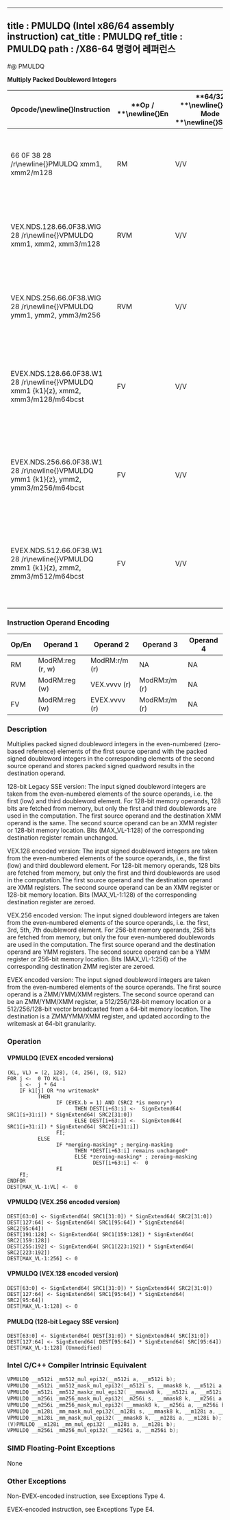 ----------------------------
title : PMULDQ (Intel x86/64 assembly instruction)
cat_title : PMULDQ
ref_title : PMULDQ
path : /X86-64 명령어 레퍼런스
----------------------------
#@ PMULDQ

**Multiply Packed Doubleword Integers**

|**Opcode/**\newline{}**Instruction**|**Op / **\newline{}**En**|**64/32 **\newline{}**bit Mode **\newline{}**Support**|**CPUID **\newline{}**Feature **\newline{}**Flag**|**Description**|
|------------------------------------|-------------------------|------------------------------------------------------|--------------------------------------------------|---------------|
|66 0F 38 28 /r\newline{}PMULDQ xmm1, xmm2/m128|RM|V/V|SSE4_1|Multiply packed signed doubleword integers in xmm1 by packed signed doubleword integers in xmm2/m128, and store the quadword results in xmm1.|
|VEX.NDS.128.66.0F38.WIG 28 /r\newline{}VPMULDQ xmm1, xmm2, xmm3/m128|RVM|V/V|AVX|Multiply packed signed doubleword integers in xmm2 by packed signed doubleword integers in xmm3/m128, and store the quadword results in xmm1.|
|VEX.NDS.256.66.0F38.WIG 28 /r\newline{}VPMULDQ ymm1, ymm2, ymm3/m256|RVM|V/V|AVX2|Multiply packed signed doubleword integers in ymm2 by packed signed doubleword integers in ymm3/m256, and store the quadword results in ymm1.|
|EVEX.NDS.128.66.0F38.W1 28 /r\newline{}VPMULDQ xmm1 {k1}{z}, xmm2, xmm3/m128/m64bcst|FV|V/V|AVX512VL\newline{}AVX512F|Multiply packed signed doubleword integers in xmm2 by packed signed doubleword integers in xmm3/m128/m64bcst, and store the quadword results in xmm1 using writemask k1.|
|EVEX.NDS.256.66.0F38.W1 28 /r\newline{}VPMULDQ ymm1 {k1}{z}, ymm2, ymm3/m256/m64bcst|FV|V/V|AVX512VL\newline{}AVX512F|Multiply packed signed doubleword integers in ymm2 by packed signed doubleword integers in ymm3/m256/m64bcst, and store the quadword results in ymm1 using writemask k1.|
|EVEX.NDS.512.66.0F38.W1 28 /r\newline{}VPMULDQ zmm1 {k1}{z}, zmm2, zmm3/m512/m64bcst|FV|V/V|AVX512F|Multiply packed signed doubleword integers in zmm2 by packed signed doubleword integers in zmm3/m512/m64bcst, and store the quadword results in zmm1 using writemask k1.|
### Instruction Operand Encoding


|Op/En|Operand 1|Operand 2|Operand 3|Operand 4|
|-----|---------|---------|---------|---------|
|RM|ModRM:reg (r, w)|ModRM:r/m (r)|NA|NA|
|RVM|ModRM:reg (w)|VEX.vvvv (r)|ModRM:r/m (r)|NA|
|FV|ModRM:reg (w)|EVEX.vvvv (r)|ModRM:r/m (r)|NA|
### Description


Multiplies packed signed doubleword integers in the even-numbered (zero-based reference) elements of the first source operand with the packed signed doubleword integers in the corresponding elements of the second source operand and stores packed signed quadword results in the destination operand. 

128-bit Legacy SSE version: The input signed doubleword integers are taken from the even-numbered elements of the source operands, i.e. the first (low) and third doubleword element. For 128-bit memory operands, 128 bits are fetched from memory, but only the first and third doublewords are used in the computation. The first source operand and the destination XMM operand is the same. The second source operand can be an XMM register or 128-bit memory location. Bits (MAX_VL-1:128) of the corresponding destination register remain unchanged.

VEX.128 encoded version: The input signed doubleword integers are taken from the even-numbered elements of the source operands, i.e., the first (low) and third doubleword element. For 128-bit memory operands, 128 bits are fetched from memory, but only the first and third doublewords are used in the computation.The first source operand and the destination operand are XMM registers. The second source operand can be an XMM register or 128-bit memory location. Bits (MAX_VL-1:128) of the corresponding destination register are zeroed.

VEX.256 encoded version: The input signed doubleword integers are taken from the even-numbered elements of the source operands, i.e. the first, 3rd, 5th, 7th doubleword element. For 256-bit memory operands, 256 bits are fetched from memory, but only the four even-numbered doublewords are used in the computation. The first source operand and the destination operand are YMM registers. The second source operand can be a YMM register or 256-bit memory location. Bits (MAX_VL-1:256) of the corresponding destination ZMM register are zeroed.



EVEX encoded version: The input signed doubleword integers are taken from the even-numbered elements of the source operands. The first source operand is a ZMM/YMM/XMM registers. The second source operand can be an ZMM/YMM/XMM register, a 512/256/128-bit memory location or a 512/256/128-bit vector broadcasted from a 64-bit memory location. The destination is a ZMM/YMM/XMM register, and updated according to the writemask at 64-bit granularity. 


### Operation
#### VPMULDQ (EVEX encoded versions)
```info-verb
(KL, VL) = (2, 128), (4, 256), (8, 512)
FOR j <-  0 TO KL-1
    i <-  j * 64
    IF k1[j] OR *no writemask*
          THEN 
                IF (EVEX.b = 1) AND (SRC2 *is memory*)
                      THEN DEST[i+63:i] <-  SignExtend64( SRC1[i+31:i]) * SignExtend64( SRC2[31:0])
                      ELSE DEST[i+63:i] <-  SignExtend64( SRC1[i+31:i]) * SignExtend64( SRC2[i+31:i])
                FI;
          ELSE 
                IF *merging-masking* ; merging-masking
                      THEN *DEST[i+63:i] remains unchanged*
                      ELSE *zeroing-masking* ; zeroing-masking
                            DEST[i+63:i] <-  0
                FI
    FI;
ENDFOR
DEST[MAX_VL-1:VL] <-  0
```
#### VPMULDQ (VEX.256 encoded version)
```info-verb
DEST[63:0] <- SignExtend64( SRC1[31:0]) * SignExtend64( SRC2[31:0])
DEST[127:64] <- SignExtend64( SRC1[95:64]) * SignExtend64( SRC2[95:64])
DEST[191:128] <- SignExtend64( SRC1[159:128]) * SignExtend64( SRC2[159:128])
DEST[255:192] <- SignExtend64( SRC1[223:192]) * SignExtend64( SRC2[223:192])
DEST[MAX_VL-1:256] <- 0
```
#### VPMULDQ (VEX.128 encoded version)
```info-verb
DEST[63:0] <- SignExtend64( SRC1[31:0]) * SignExtend64( SRC2[31:0])
DEST[127:64] <- SignExtend64( SRC1[95:64]) * SignExtend64( SRC2[95:64])
DEST[MAX_VL-1:128] <- 0
```
#### PMULDQ (128-bit Legacy SSE version)
```info-verb
DEST[63:0] <- SignExtend64( DEST[31:0]) * SignExtend64( SRC[31:0])
DEST[127:64] <- SignExtend64( DEST[95:64]) * SignExtend64( SRC[95:64])
DEST[MAX_VL-1:128] (Unmodified)
```

### Intel C/C++ Compiler Intrinsic Equivalent

```cpp
VPMULDQ __m512i _mm512_mul_epi32(__m512i a, __m512i b);
VPMULDQ __m512i _mm512_mask_mul_epi32(__m512i s, __mmask8 k, __m512i a, __m512i b);
VPMULDQ __m512i _mm512_maskz_mul_epi32( __mmask8 k, __m512i a, __m512i b);
VPMULDQ __m256i _mm256_mask_mul_epi32(__m256i s, __mmask8 k, __m256i a, __m256i b);
VPMULDQ __m256i _mm256_mask_mul_epi32( __mmask8 k, __m256i a, __m256i b);
VPMULDQ __m128i _mm_mask_mul_epi32(__m128i s, __mmask8 k, __m128i a, __m128i b);
VPMULDQ __m128i _mm_mask_mul_epi32( __mmask8 k, __m128i a, __m128i b);
(V)PMULDQ __m128i _mm_mul_epi32( __m128i a, __m128i b);
VPMULDQ __m256i _mm256_mul_epi32( __m256i a, __m256i b);
```
### SIMD Floating-Point Exceptions


None

### Other Exceptions


Non-EVEX-encoded instruction, see Exceptions Type 4.

EVEX-encoded instruction, see Exceptions Type E4.

